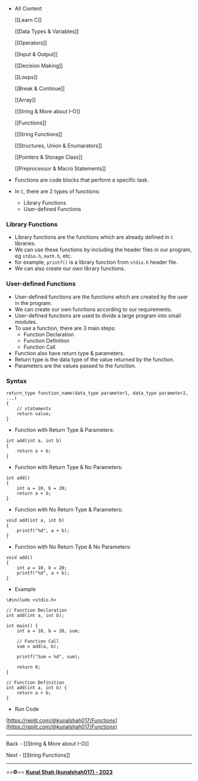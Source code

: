 - All Content
    
    [[Learn C]]
    
    [[Data Types & Variables]]
    
    [[Operators]]
    
    [[Input & Output]]
    
    [[Decision Making]]
    
    [[Loops]]
    
    [[Break & Continue]]
    
    [[Array]]
    
    [[String & More about I-O]]
    
    [[Functions]]
    
    [[String Functions]]
    
    [[Structures, Union & Enumarators]]
    
    [[Pointers & Storage Class]]
    
    [[Preprocessor & Macro Statements]]
    

- Functions are code blocks that perform a specific task.
- In `C`, there are 2 types of functions:
    - Library Functions
    - User-defined Functions

### Library Functions

- Library functions are the functions which are already defined in `C` libraries.
- We can use these functions by including the header files in our program, eg `stdio.h`, `math.h`, etc.
- for example, `printf()` is a library function from `stdio.h` header file.
- We can also create our own library functions.

### User-defined Functions

- User-defined functions are the functions which are created by the user in the program.
- We can create our own functions according to our requirements.
- User-defined functions are used to divide a large program into small modules.
- To use a function, there are 3 main steps:
    - Function Declaration
    - Function Definition
    - Function Call
- Function also have return type & parameters.
- Return type is the data type of the value returned by the function.
- Parameters are the values passed to the function.

### Syntax

```
return_type function_name(data_type parameter1, data_type parameter2, ...)
{
    // statements
    return value;
}
```

- Function with Return Type & Parameters:

```
int add(int a, int b)
{
    return a + b;
}
```

- Function with Return Type & No Parameters:

```
int add()
{
    int a = 10, b = 20;
    return a + b;
}
```

- Function with No Return Type & Parameters:

```
void add(int a, int b)
{
    printf("%d", a + b);
}
```

- Function with No Return Type & No Parameters:

```
void add()
{
    int a = 10, b = 20;
    printf("%d", a + b);
}
```

  

- Example

```
\#include <stdio.h>

// Function Declaration
int add(int a, int b);

int main() {
    int a = 10, b = 20, sum;

    // Function Call
    sum = add(a, b);

    printf("Sum = %d", sum);

    return 0;
}

// Function Definition
int add(int a, int b) {
    return a + b;
}
```

- Run Code

[https://replit.com/@kunalshah017/Functions](https://replit.com/@kunalshah017/Functions)

---

Back - [[String & More about I-O]]

Next - [[String Functions]]

---

==**©️**== [**Kunal Shah (kunalshah017) - 2023**](https://kunalshah017.vercel.app/)